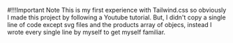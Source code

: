 #!!!Important Note
This is my first experience with Tailwind.css so obviously I made this project by following a Youtube tutorial. But, I didn't copy a single line of code except svg files and the products array of objecs, instead I wrote every single line by myself to get myself familiar.
